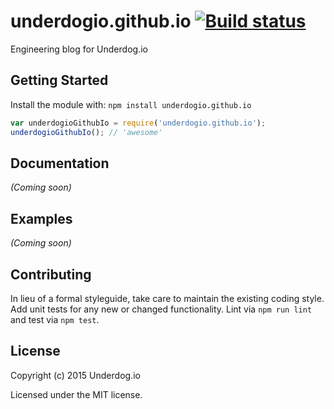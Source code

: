 # underdogio.github.io [![Build status](https://travis-ci.org/underdogio/underdogio.github.io.png?branch=master)](https://travis-ci.org/underdogio/underdogio.github.io)

Engineering blog for Underdog.io

## Getting Started
Install the module with: `npm install underdogio.github.io`

```js
var underdogioGithubIo = require('underdogio.github.io');
underdogioGithubIo(); // 'awesome'
```

## Documentation
_(Coming soon)_

## Examples
_(Coming soon)_

## Contributing
In lieu of a formal styleguide, take care to maintain the existing coding style. Add unit tests for any new or changed functionality. Lint via `npm run lint` and test via `npm test`.

## License
Copyright (c) 2015 Underdog.io

Licensed under the MIT license.

